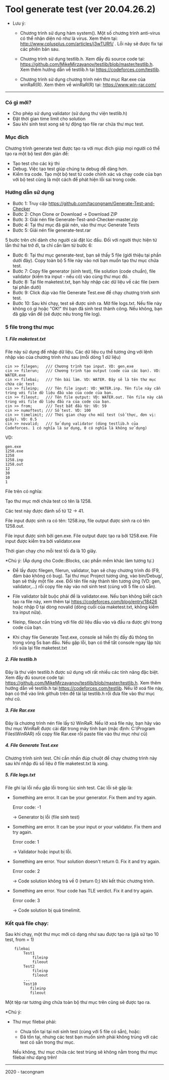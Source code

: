 # Tool generate test (ver 20.04.26.2)
- Lưu ý: 
    - Chương trình sử dụng hàm system(). Một số chương trình anti-virus có thể nhận diện nó như là virus. Xem thêm tại: http://www.cplusplus.com/articles/j3wTURfi/ . Lỗi này sẽ được fix tại các phiên bản sau.

    - Chương trình sử dụng testlib.h. Xem đầy đủ source code tại: https://github.com/MikeMirzayanov/testlib/blob/master/testlib.h. Xem thêm hướng dẫn về testlib.h tại https://codeforces.com/testlib.
    
    - Chương trình sử dụng chương trình nén thư mục Rar.exe của winRaR(R). Xem thêm về winRaR(R) tại: https://www.win-rar.com/ 

------------------

### Có gì mới?
- Cho phép sử dụng validator (sử dụng thư viện testlib.h)
- Đặt thời gian time limit cho solution
- Sau khi sinh test xong sẽ tự động tạo file rar chứa thư mục test.

### Mục đích
Chương trình generate test được tạo ra với mục đích giúp mọi người có thể tạo ra một bộ test đơn giản để:
- Tạo test cho các kỳ thi
- Debug. Việc tạo test giúp chúng ta debug dễ dàng hơn.
- Kiểm tra code. Tạo một bộ test từ code chính xác và chạy code của bạn với bộ test cũng là một cách để phát hiện lỗi sai trong code.

### Hướng dẫn sử dụng
- Bước 1: Truy cập https://github.com/tacongnam/Generate-Test-and-Checker
- Bước 2: Chọn Clone or Download -> Download ZIP
- Bước 3: Giải nén file Generate-Test-and-Checker-master.zip
- Bước 4: Tại thư mục đã giải nén, vào thư mục Generate Tests
- Bước 5: Giải nén file generate-test.rar


5 bước trên chỉ dành cho người cài đặt lúc đầu. Đối với người thực hiện từ lần thứ hai trở đi, ta chỉ cần làm từ bước 6:

- Bước 6: Tại thư mục generate-test, bạn sẽ thấy 5 file (giới thiệu tại phần dưới đây). Copy toàn bộ 5 file này vào nơi bạn muốn tạo thư mục chứa test.
- Bước 7: Copy file generator (sinh test), file solution (code chuẩn), file validator (kiểm tra input - nếu có) vào cùng thư mục đó.
- Bước 8: Tại file maketest.txt, bạn hãy nhập các dữ liệu về các file (xem tại phần dưới)
- Bước 9: Click đúp vào file Generate Test.exe để chạy chương trình sinh test.
- Bước 10: Sau khi chạy, test sẽ được sinh ra. Mở file logs.txt. Nếu file này không có gì hoặc "OK!" thì bạn đã sinh test thành công. Nếu không, bạn đã gặp vấn đề (sẽ được nêu trong file log).

### 5 file trong thư mục
##### 1. File maketest.txt
File này sử dụng để nhập dữ liệu. Các dữ liệu cụ thể tương ứng với lệnh nhập vào của chương trình như sau (mỗi dòng 1 dữ liệu)

    cin >> filegen;   /// Chương trình tạo input. VD: gen.exe
    cin >> filerun;   /// Chương trình tạo output (code của các bạn). VD: WATER.exe
    cin >> filebai;   /// Tên bài làm. VD: WATER. Đây sẽ là tên thư mục chứa các test
    cin >> fileinp;   /// Tên file input: VD: WATER.inp. Tên file này cần trùng với file dữ liệu đầu vào của code của bạn.
    cin >> fileout;   /// Tên file output: VD: WATER.out. Tên file này cần trùng với file dữ liệu đầu ra của code của bạn.
    cin >> from;      /// Test bắt đầu từ: VD: 59
    cin >> numoftest; /// Số test. VD: 100
    cin >> timelimit; /// Thời gian chạy cho mỗi test (số thực, đơn vị: giây). VD: 0.5
    cin >> novalid;   /// Sử dụng validator (dùng testlib.h của Codeforces. 1 có nghĩa là sử dụng, 0 có nghĩa là không sử dụng)
    
VD: 

    gen.exe
    1258.exe
    1258
    1258.inp
    1258.out
    12
    30
    10
    1

File trên có nghĩa: 

Tạo thư mục mới chứa test có tên là 1258. 

Các test này được đánh số từ 12 -> 41. 

File input được sinh ra có tên: 1258.inp, file output được sinh ra có tên 1258.out. 

File input được sinh bởi gen.exe. File output được tạo ra bởi 1258.exe. File input được kiểm tra bởi validator.exe

Thời gian chạy cho mỗi test tối đa là 10 giây.

*Chú ý: (Áp dụng cho Code::Blocks, các phần mềm khác làm tương tự.)

- Để lấy được filegen, filerun, validator, bạn sẽ chạy chương trình đó (F9, đảm bảo không có bug). Tại thư mục Project tương ứng, vào bin/Debug/, bạn sẽ thấy một file .exe. Đổi tên file này thành tên tương ứng (VD: gen, validator,...) rồi copy file này vào nơi sinh test (cùng với 5 file có sẵn).

- File validator bắt buộc phải để là validator.exe. Nếu bạn không biết cách tạo ra file này, xem thêm tại https://codeforces.com/blog/entry/18426 hoặc nhập 0 tại dòng novalid (dòng cuối của maketest.txt, không kiểm tra input nữa).

- fileinp, fileout cần trùng với file dữ liệu đầu vào và đầu ra được ghi trong code của bạn.
 
- Khi chạy file Generate Test.exe, console sẽ hiển thị đầy đủ thông tin trong vòng 5s ban đầu. Nếu gặp lỗi, bạn có thể tắt console ngay lập tức rồi sửa lại file maketest.txt

##### 2. File testlib.h
Đây là thư viện testlib.h được sử dụng với rất nhiều các tính năng đặc biệt. Xem đầy đủ source code tại: https://github.com/MikeMirzayanov/testlib/blob/master/testlib.h. Xem thêm hướng dẫn về testlib.h tại https://codeforces.com/testlib.
Nếu lỡ xoá file này, bạn có thể vào link github trên để tải lại testlib.h rồi đưa file vào thư mục như cũ.

##### 3. File Rar.exe
Đây là chương trình nén file lấy từ WinRaR. Nếu lỡ xoá file này, bạn hãy vào thư mục WinRaR được cài đặt trong máy tính bạn (mặc định: C:\Program Files\WinRAR\) rồi copy file Rar.exe rồi paste file vào thư mục như cũ)

##### 4. File Generate Test.exe
Chương trình sinh test. Chỉ cần nhấn đúp chuột để chạy chương trình này sau khi nhập đủ số liệu ở file maketest.txt là xong.

##### 5. File logs.txt
File ghi lại lỗi nếu gặp lỗi trong lúc sinh test. Các lỗi sẽ gặp là:
- Something are error. It can be your generator. Fix them and try again.
  
  Error code: -1
  
  -> Generator bị lỗi (file sinh test)

- Something are error. It can be your input or your validator. Fix them and try again.

  Error code: 1
  
  -> Validator hoặc input bị lỗi.
  
- Something are error. Your solution doesn't return 0. Fix it and try again.

  Error code: 2
  
  -> Code solution không trả về 0 (return 0;) khi kết thúc chương trình.
  
- Something are error. Your code has TLE verdict. Fix it and try again.

  Error code: 3
  
  -> Code solution bị quá timelimit.
  
### Kết quả file chạy:
Sau khi chạy, một thư mục mới có dạng như sau được tạo ra (giả sử tạo 10 test, from = 1)

        filebai
            Test1
                fileinp
                fileout
            Test2
                fileinp
                fileout
            ...
            Test10
               fileinp
               fileout
           
Một tệp rar tương ứng chứa toàn bộ thư mục trên cũng sẽ được tạo ra.

*Chú ý: 

- Thư mục filebai phải:
    + Chưa tồn tại tại nơi sinh test (cùng với 5 file có sẵn), hoặc:
    + Đã tồn tại, nhưng các test bạn muốn sinh phải không trùng với các test có sẵn trong thư mục.
  
  Nếu không, thư mục chứa các test trùng sẽ không nằm trong thư mục filebai như dạng trên!
  
--------------------
2020 - tacongnam
